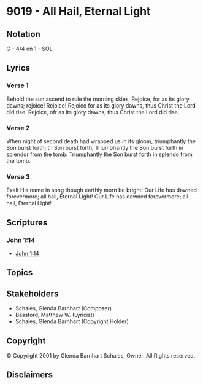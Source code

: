 # 9019 - All Hail, Eternal Light

## Notation

G - 4/4 on 1 - SOL

## Lyrics

### Verse 1

Behold the sun ascend to rule the morning skies. Rejoice, for as its glory dawns; rejoice! Rejoice! Rejoice for as its glory dawns, thus Christ the Lord did rise. Rejoice, ofr as its glory dawns, thus Christ the Lord did rise.

### Verse 2

When night of second death had wrapped us in its gloom, triumphantly the Son burst forth; th Son burst forth; Triumphantly the Son burst forth in splendor from the tomb. Triumphantly the Son burst forth in splendo from the tomb.

### Verse 3

Exalt His name in song though earthly morn be bright! Our Life has dawned forevermore; all hail, Eternal Light! Our Life has dawned forevermore; all hail, Eternal Light!


## Scriptures

### John 1:14

- [John 1:14](https://www.biblegateway.com/passage/?search=John%201%3A14)


## Topics


## Stakeholders

- Schales, Glenda Barnhart (Composer)
- Bassford, Matthew W. (Lyricist)
- Schales, Glenda Barnhart (Copyright Holder)

## Copyright

© Copyright 2001 by Glenda Barnhart Schales, Owner. All Rights reserved.


## Disclaimers


